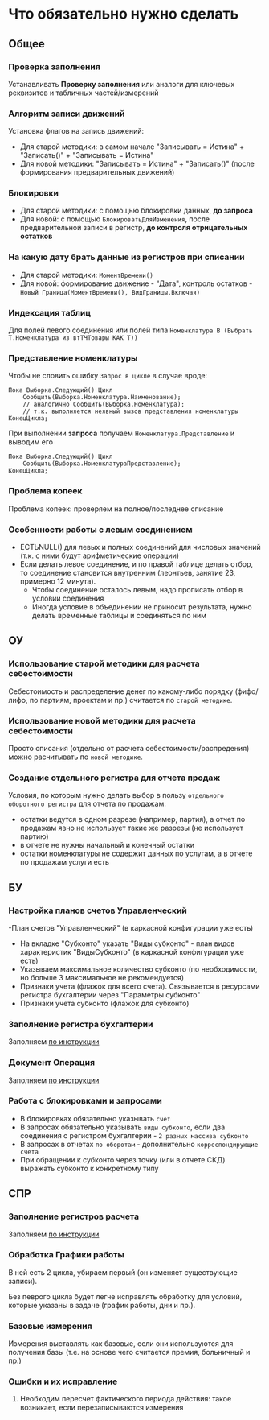 # Что обязательно нужно сделать


## Общее

### Проверка заполнения
Устанавливать **Проверку заполнения** или аналоги для ключевых реквизитов и табличных частей/измерений


### Алгоритм записи движений

Установка флагов на запись движений:
- Для старой методики: в самом начале "Записывать = Истина" + "Записать()" + "Записывать = Истина"
- Для новой методики: "Записывать = Истина" + "Записать()" (после формирования предварительных движений)


### Блокировки 

- Для старой методики: с помощью блокировки данных, **до запроса**
- Для новой: с помощью `БлокироватьДляИзменения`, после предварительной записи в регистр, **до контроля отрицательных остатков**

### На какую дату брать данные из регистров при списании
- Для старой методики: `МоментВремени()`
- Для новой: формирование движение - "Дата", контроль остатков - `Новый Граница(МоментВремени(), ВидГраницы.Включая)`

### Индексация таблиц

Для полей левого соединения или полей типа `Номенклатура В (Выбрать Т.Номенклатура из втТЧТовары КАК Т))`

### Представление номенклатуры

Чтобы не словить ошибку `Запрос в цикле` в случае вроде:
```1c
Пока Выборка.Следующий() Цикл
	Сообщить(Выборка.Номенклатура.Наименование);
	// аналогично Сообщить(Выборка.Номенклатура);
	// т.к. выполняется неявный вызов представления номенклатуры
КонецЦикла;
```

При выполнении **запроса** получаем `Номенклатура.Представление` и выводим его
```1c
Пока Выборка.Следующий() Цикл
	Сообщить(Выборка.НоменклатураПредставление);
КонецЦикла;
```
### Проблема копеек

Проблема копеек: проверяем на полное/последнее списание

### Особенности работы с левым соединением

- ЕСТЬNULL() для левых и полных соединений для числовых значений (т.к. с ними будут арифметические операции)
- Если делать левое соединение, и по правой таблице делать отбор, то соединение становится внутренним (леонтьев, занятие 23, примерно 12 минута). 
	- Чтобы соединение осталось левым, надо прописать отбор в условии соединения
	- Иногда условие в объединении не приносит результата, нужно делать временные таблицы и соединяться по ним


## ОУ


### Использование старой методики для расчета себестоимости

Себестоимость и распределение денег по какому-либо порядку (фифо/лифо, по партиям, проектам и пр.) считается по `старой методике`. 

### Использование новой методики для расчета себестоимости

Просто списания (отдельно от расчета себестоимости/распредения) можно расчитывать по `новой методике`.

### Создание отдельного регистра для отчета продаж

Условия, по которым нужно делать выбор в пользу `отдельного оборотного регистра` для отчета по продажам:
- остатки ведутся в одном разрезе (например, партия), а отчет по продажам явно не использует такие же разрезы (не использует партию)
- в отчете не нужны начальный и конечный остатки
- остатки номенклатуры не содержит данных по услугам, а в отчете по продажам услуги есть



## БУ

### Настройка планов счетов Управленческий

-План счетов "Управленческий" (в каркасной конфигурации уже есть)
- На вкладке "Субконто" указать "Виды субконто" - план видов характеристик "ВидыСубконто" (в каркасной конфигурации уже есть)
- Указываем максимальное количество субконто (по необходимости, но больше 3 максимальное не рекомендуется)
- Признаки учета (флажок для всего счета). Связывается в ресурсами регистра бухгалтерии через "Параметры субконто"
- Признаки учета субконто (флажок для субконто)
 
 ### Заполнение регистра бухгалтерии

Заполняем [по инструкции](/05%20как%20заполнить%20регистр%20бухгалтерии.md)

### Документ Операция

Заполняем [по инструкции](/04%20как%20создать%20документ%20Операция%20или%20ее%20аналоги.md)

### Работа с блокировками и запросами

- В блокировках обязательно указывать `счет`
- В запросах обязательно указывать `виды субконто`, если два соединения с регистром бухгалтерии - `2 разных массива субконто`
- В запросах в отчетах `по оборотам` - дополнительно `корреспондирующие счета`
- При обращении к субконто через точку (или в отчете СКД) выражать субконто к конкретному типу


## СПР

### Заполнение регистров расчета

Заполняем [по инструкции](/06%20как%20заполнить%20планы%20и%20регистры%20расчета.md)

### Обработка Графики работы

В ней есть 2 цикла, убираем первый (он изменяет существующие записи). 

Без певрого цикла будет легче исправлять обработку для условий, которые указаны в задаче (график работы, дни и пр.).

### Базовые измерения

Измерения выставлять как базовые, если они используются для получения базы (т.е. на основе чего считается премия, больничный и пр.) 

### Ошибки и их исправление

1. Необходим пересчет фактического периода действия: такое возникает, если перезаписываются измерения

